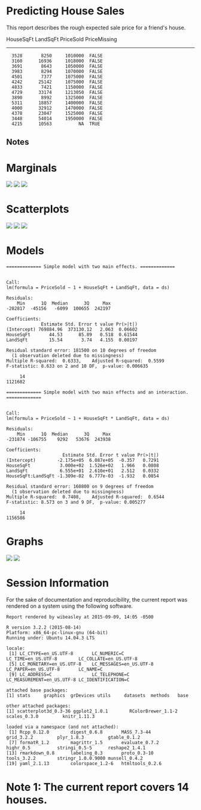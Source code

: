 # Predicting House Sales

This report describes the rough expected sale price for a friend's house.

<!--  Set the working directory to the repository's base directory; this assumes the report is nested inside of two directories.-->


<!-- Set the report-wide options, and point to the external code file. -->


<!-- Load the sources.  Suppress the output when loading sources. --> 


<!-- Load 'sourced' R files.  Suppress the output when loading packages. --> 


<!-- Load any global functions and variables declared in the R file.  Suppress the output. --> 


<!-- Declare any global functions specific to a Rmd output.  Suppress the output. --> 


<!-- Load the datasets.   -->


<!-- Tweak the datasets.   -->



 HouseSqFt   LandSqFt   PriceSold  PriceMissing 
----------  ---------  ----------  -------------
      3528       8250     1010000  FALSE        
      3160      16936     1018000  FALSE        
      3691       8643     1050000  FALSE        
      3983       8294     1070000  FALSE        
      4501       7377     1075000  FALSE        
      4242      25142     1075000  FALSE        
      4833       7421     1150000  FALSE        
      4729      33174     1213050  FALSE        
      3890       8992     1325000  FALSE        
      5311      18857     1400000  FALSE        
      4000      32912     1470000  FALSE        
      4378      23047     1525000  FALSE        
      3448      54014     1950000  FALSE        
      4215      10563          NA  TRUE         

## Notes

# Marginals
![](figure_raw/marginals-1.png) ![](figure_raw/marginals-2.png) ![](figure_raw/marginals-3.png) 

# Scatterplots
![](figure_raw/scatterplots-1.png) ![](figure_raw/scatterplots-2.png) ![](figure_raw/scatterplots-3.png) 

# Models

```
============= Simple model with two main effects. =============
```

```

Call:
lm(formula = PriceSold ~ 1 + HouseSqFt + LandSqFt, data = ds)

Residuals:
    Min      1Q  Median      3Q     Max 
-282817  -45156   -6099  100655  242197 

Coefficients:
             Estimate Std. Error t value Pr(>|t|)
(Intercept) 769884.96  373130.12   2.063  0.06602
HouseSqFt       44.53      85.89   0.518  0.61544
LandSqFt        15.54       3.74   4.155  0.00197

Residual standard error: 181500 on 10 degrees of freedom
  (1 observation deleted due to missingness)
Multiple R-squared:  0.6333,	Adjusted R-squared:  0.5599 
F-statistic: 8.633 on 2 and 10 DF,  p-value: 0.006635
```

```
     14 
1121682 
```

```
============= Simple model with two main effects and an interaction. =============
```

```

Call:
lm(formula = PriceSold ~ 1 + HouseSqFt * LandSqFt, data = ds)

Residuals:
    Min      1Q  Median      3Q     Max 
-231874 -106755    9292   53676  243938 

Coefficients:
                     Estimate Std. Error t value Pr(>|t|)
(Intercept)        -2.175e+05  6.087e+05  -0.357   0.7291
HouseSqFt           3.000e+02  1.526e+02   1.966   0.0808
LandSqFt            6.555e+01  2.610e+01   2.512   0.0332
HouseSqFt:LandSqFt -1.309e-02  6.777e-03  -1.932   0.0854

Residual standard error: 160800 on 9 degrees of freedom
  (1 observation deleted due to missingness)
Multiple R-squared:  0.7408,	Adjusted R-squared:  0.6544 
F-statistic: 8.573 on 3 and 9 DF,  p-value: 0.005277
```

```
     14 
1156586 
```

# Graphs
![](figure_raw/plots-1.png) ![](figure_raw/plots-2.png) 

# Session Information
For the sake of documentation and reproducibility, the current report was rendered on a system using the following software.


```
Report rendered by wibeasley at 2015-09-09, 14:05 -0500
```

```
R version 3.2.2 (2015-08-14)
Platform: x86_64-pc-linux-gnu (64-bit)
Running under: Ubuntu 14.04.3 LTS

locale:
 [1] LC_CTYPE=en_US.UTF-8       LC_NUMERIC=C               LC_TIME=en_US.UTF-8        LC_COLLATE=en_US.UTF-8    
 [5] LC_MONETARY=en_US.UTF-8    LC_MESSAGES=en_US.UTF-8    LC_PAPER=en_US.UTF-8       LC_NAME=C                 
 [9] LC_ADDRESS=C               LC_TELEPHONE=C             LC_MEASUREMENT=en_US.UTF-8 LC_IDENTIFICATION=C       

attached base packages:
[1] stats     graphics  grDevices utils     datasets  methods   base     

other attached packages:
[1] scatterplot3d_0.3-36 ggplot2_1.0.1        RColorBrewer_1.1-2   scales_0.3.0         knitr_1.11.3        

loaded via a namespace (and not attached):
 [1] Rcpp_0.12.0        digest_0.6.8       MASS_7.3-44        grid_3.2.2         plyr_1.8.3         gtable_0.1.2      
 [7] formatR_1.2        magrittr_1.5       evaluate_0.7.2     highr_0.5          stringi_0.5-5      reshape2_1.4.1    
[13] rmarkdown_0.8      labeling_0.3       proto_0.3-10       tools_3.2.2        stringr_1.0.0.9000 munsell_0.4.2     
[19] yaml_2.1.13        colorspace_1.2-6   htmltools_0.2.6   
```

# **Note 1**: The current report covers 14 houses.
